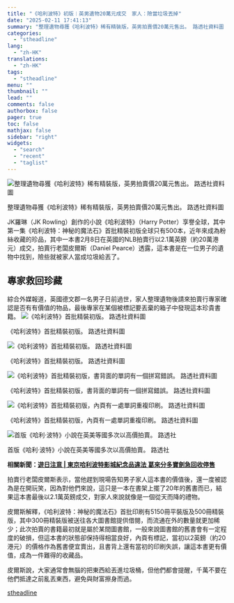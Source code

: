 ```yaml
---
title: "《哈利波特》初版︱英男遺物20萬元成交　家人：險當垃圾丟掉"
date: "2025-02-11 17:41:13"
summary: "整理遺物尋獲《哈利波特》稀有精裝版，英男拍賣價20萬元售出。 路透社資料圖       JK..."
categories:
  - "stheadline"
lang:
  - "zh-HK"
translations:
  - "zh-HK"
tags:
  - "stheadline"
menu: ""
thumbnail: ""
lead: ""
comments: false
authorbox: false
pager: true
toc: false
mathjax: false
sidebar: "right"
widgets:
  - "search"
  - "recent"
  - "taglist"
---
```


![整理遺物尋獲《哈利波特》稀有精裝版，英男拍賣價20萬元售出。 路透社資料圖](https://image.stheadline.com/f/680p0/0x0/100/none/f3a0a8ad0e38a20fa6bce5831e8e4037/stheadline/inewsmedia/20250211/_2025021117132637195.jpg)

整理遺物尋獲《哈利波特》稀有精裝版，英男拍賣價20萬元售出。 路透社資料圖




JK羅琳（JK Rowling）創作的小說《哈利波特》（Harry Potter）享譽全球，其中第一集《哈利波特：神秘的魔法石》首批精裝初版全球只有500本，近年來成為粉絲收藏的珍品，其中一本書2月8日在英國的NLB拍賣行以2.1萬英鎊（約20萬港元）成交，拍賣行老闆皮爾斯（Daniel Pearce）透露，這本書是在一位男子的遺物中找到，險些就被家人當成垃圾給丟了。

專家救回珍藏
------

綜合外媒報道，英國德文郡一名男子日前過世，家人整理遺物後請來拍賣行專家確認是否有有價值的物品，最後專家在某個被標記要丟棄的箱子中發現這本珍貴書籍。
 ![《哈利波特》首批精裝初版。 路透社資料圖](https://image.hkhl.hk/f/1024p0/0x0/100/none/270cd4bc11ad05b39ec4f08cb5ff1e71/2025-02/Clipboard57_1.png)


《哈利波特》首批精裝初版。 路透社資料圖



 ![《哈利波特》首批精裝初版。 路透社資料圖](https://image.hkhl.hk/f/1024p0/0x0/100/none/7ee13572e3faee28d874081abfa25319/2025-02/Clipboard58_1.png)


《哈利波特》首批精裝初版。 路透社資料圖



 ![《哈利波特》首批精裝初版，書背面的單詞有一個拼寫錯誤。 路透社資料圖](https://image.hkhl.hk/f/1024p0/0x0/100/none/6c958bed589f1682130724d118192479/2025-02/Clipboard60_1.png)


《哈利波特》首批精裝初版，書背面的單詞有一個拼寫錯誤。 路透社資料圖



 ![《哈利波特》首批精裝初版，內頁有一處單詞重複印刷。 路透社資料圖](https://image.hkhl.hk/f/1024p0/0x0/100/none/337ca9705dbf96f716e249e1977bcf24/2025-02/Clipboard61_1.png)


《哈利波特》首批精裝初版，內頁有一處單詞重複印刷。 路透社資料圖



 ![首版《哈利·波特》小說在英美等國多次以高價拍賣。 路透社](https://image.hkhl.hk/f/1024p0/0x0/100/none/e88ce7039c7c585745ead4cc735c9876/2025-02/New_Project_29_.jpg)


首版《哈利·波特》小說在英美等國多次以高價拍賣。 路透社




**相關新聞：[遊日注意 | 東京哈利波特影城紀念品違法 葛來分多寶劍急回收停售](https://www.stheadline.com/realtime-world/3407894/%E9%81%8A%E6%97%A5%E6%B3%A8%E6%84%8F-%E6%9D%B1%E4%BA%AC%E5%93%88%E5%88%A9%E6%B3%A2%E7%89%B9%E5%BD%B1%E5%9F%8E%E7%B4%80%E5%BF%B5%E5%93%81%E9%81%95%E6%B3%95-%E8%91%9B%E4%BE%86%E5%88%86%E5%A4%9A%E5%AF%B6%E5%8A%8D%E6%80%A5%E5%9B%9E%E6%94%B6%E5%81%9C%E5%94%AE)**

拍賣行老闆皮爾斯表示，當他趕到現場告知男子家人這本書的價值後，還一度被認為是在開玩笑，因為對他們來說，這只是一本在書架上擺了20年的舊書而已，結果這本書最後以2.1萬英鎊成交，對家人來說就像是一個從天而降的禮物。

皮爾斯解釋，《哈利波特：神秘的魔法石》首批印刷有5150冊平裝版及500冊精裝版，其中300冊精裝版被送往各大圖書館提供借閱，而流通在外的數量就更加稀少；此次拍賣的書籍最初就是屬於某間圖書館，一般來說圖書館的舊書會有一定程度的破損，但這本書的狀態卻保持得相當良好，內頁有標記，當初以2英鎊（約20港元）的價格作為舊書便宜賣出，且書背上還有當初的印刷失誤，讓這本書更有價值，成為一件難得的收藏品。

皮爾斯說，大家通常會無腦的把東西給丟進垃圾桶，但他們都會提醒，千萬不要在他們抵達之前亂丟東西，避免與財富擦身而過。

[stheadline](https://std.stheadline.com/realtime/article/2052151/即時-國際-哈利波特-初版︱英男遺物20萬元成交-家人-險當垃圾丟掉)
